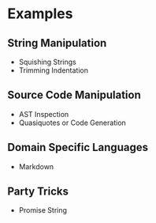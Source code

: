 # Examples

## String Manipulation

- Squishing Strings
- Trimming Indentation

## Source Code Manipulation

- AST Inspection
- Quasiquotes or Code Generation

## Domain Specific Languages

- Markdown

## Party Tricks

- Promise String
